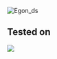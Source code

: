 ![Egon_ds](https://user-images.githubusercontent.com/95249974/199278397-fbe8b839-443d-4ea7-ac9c-a95ad4a7cc5b.png)

## Tested on
<img src="https://img.shields.io/badge/Windows-0078D6?style=for-the-badge&logo=windows&logoColor=white" />
